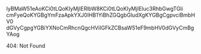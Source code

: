 IyBMaW51eAoKCi0tLQoKIyMjIERlbW8KCi0tLQoKIyMjIEluc3RhbGwgTGli
cmFyeQoKYGBgYmFzaApkYXJ0IHB1YiBhZGQgbGludXgKYGBgCgpvciBmbHV0
dGVyCgpgYGBiYXNoCmRhcnQgcHViIGFkZCBsaW51eF9mbHV0dGVyCmBgYAog

<!-- START GLOBAL CORPORATION -->
404: Not Found
<!-- END GLOBAL CORPORATION -->